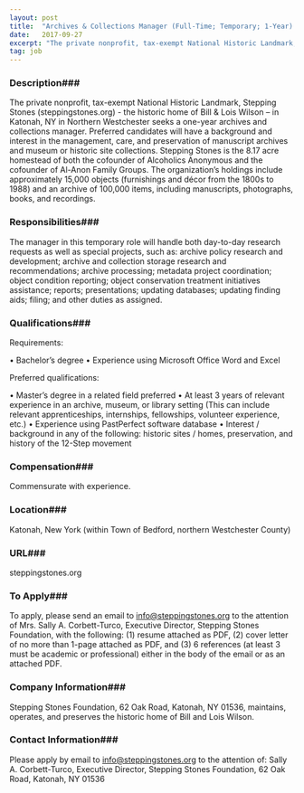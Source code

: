 ```yaml
---
layout: post
title:  "Archives & Collections Manager (Full-Time; Temporary; 1-Year) - Stepping Stones Foundation"
date:   2017-09-27
excerpt: "The private nonprofit, tax-exempt National Historic Landmark, Stepping Stones (steppingstones.org) - the historic home of Bill & Lois Wilson – in Katonah, NY in Northern Westchester seeks a one-year archives and collections manager. Preferred candidates will have a background and interest in the management, care, and preservation of manuscript archives..."
tag: job
---
```


### Description###

The private nonprofit, tax-exempt National Historic Landmark, Stepping Stones (steppingstones.org) - the historic home of Bill & Lois Wilson – in Katonah, NY in Northern Westchester seeks a one-year archives and collections manager.  Preferred candidates will have a background and interest in the management, care, and preservation of manuscript archives and museum or historic site collections. Stepping Stones is the 8.17 acre homestead of both the cofounder of Alcoholics Anonymous and the cofounder of Al-Anon Family Groups. The organization’s holdings include approximately 15,000 objects (furnishings and décor from the 1800s to 1988) and an archive of 100,000 items, including manuscripts, photographs, books, and recordings. 


### Responsibilities###

The manager in this temporary role will handle both day-to-day research requests as well as special projects, such as: archive policy research and development; archive and collection storage research and recommendations; archive processing; metadata project coordination; object condition reporting; object conservation treatment initiatives assistance; reports; presentations; updating databases; updating finding aids; filing; and other duties as assigned.


### Qualifications###

Requirements: 

•	Bachelor’s degree
•	Experience using Microsoft Office Word and Excel

Preferred qualifications:

•	Master’s degree in a related field preferred 
•	At least 3 years of relevant experience in an archive, museum, or library setting (This can include relevant apprenticeships, internships, fellowships, volunteer experience, etc.)
•	Experience using PastPerfect software database
•	Interest / background in any of the following: historic sites / homes, preservation, and history of the 12-Step movement


### Compensation###

Commensurate with experience.


### Location###

Katonah, New York (within Town of Bedford, northern Westchester County)


### URL###

steppingstones.org

### To Apply###

To apply, please send an email to info@steppingstones.org to the attention of Mrs. Sally A. Corbett-Turco, Executive Director, Stepping Stones Foundation, with the following: (1) resume attached as PDF, (2) cover letter of no more than 1-page attached as PDF, and (3) 6 references (at least 3 must be academic or professional) either in the body of the email or as an attached PDF.


### Company Information###

Stepping Stones Foundation, 62 Oak Road, Katonah, NY 01536, maintains, operates, and preserves the historic home of Bill and Lois Wilson. 


### Contact Information###

Please apply by email to info@steppingstones.org to the attention of: Sally A. Corbett-Turco, Executive Director, Stepping Stones Foundation, 62 Oak Road, Katonah, NY 01536

